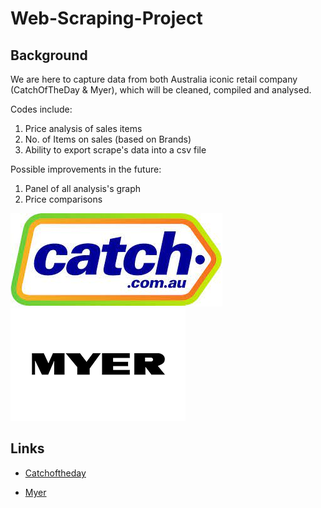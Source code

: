 # Web-Scraping-Project

## Background
We are here to capture data from both Australia iconic retail company (CatchOfTheDay & Myer), which will be cleaned, compiled and analysed. 

Codes include:

1) Price analysis of sales items
2) No. of Items on sales (based on Brands)
3) Ability to export scrape's data into a csv file

Possible improvements in the future:
1) Panel of all analysis's graph
2) Price comparisons

![catchoftheday](Images/cotd.jpg)
![myer](Images/myer.png)


## Links
* [Catchoftheday](https://www.catch.com.au/shop/sports-outdoor/event/champion-vs-lonsdale-163891/?st=1)

* [Myer](https://www.myer.com.au/c/home/all-appliances?pageNumber=2)

